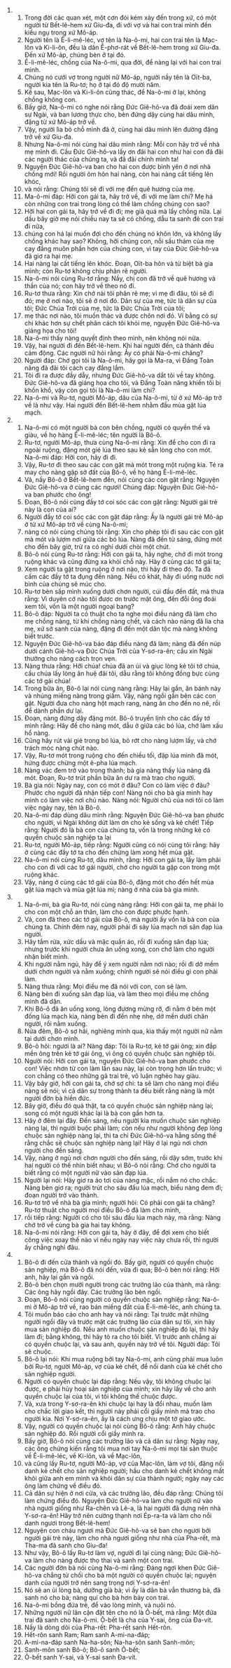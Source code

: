 <ol>
  <li>
    <ol>
      <li>Trong đời các quan xét, một cơn đói kém xảy đến trong xứ, có một người từ Bết-lê-hem xứ Giu-đa, đi với vợ và hai con trai mình đến kiều ngụ trong xứ Mô-áp.</li>
      <li>Người tên là Ê-li-mê-léc, vợ tên là Na-ô-mi, hai con trai tên là Mạc-lôn và Ki-li-ôn, đều là dân Ê-phơ-rát về Bết-lê-hem trong xứ Giu-đa. Ðến xứ Mô-áp, chúng bèn ở tại đó.</li>
      <li>Ê-li-mê-léc, chồng của Na-ô-mi, qua đời, để nàng lại với hai con trai mình.</li>
      <li>Chúng nó cưới vợ trong người nữ Mô-áp, người nầy tên là Oït-ba, người kia tên là Ru-tơ; họ ở tại đó độ mười năm.</li>
      <li>Kế sau, Mạc-lôn và Ki-li-ôn cũng thác, để Na-ô-mi ở lại, không chồng không con.</li>
      <li>Bấy giờ, Na-ô-mi có nghe nói rằng Ðức Giê-hô-va đã đoái xem dân sự Ngài, và ban lương thực cho, bèn đứng dậy cùng hai dâu mình, đặng từ xứ Mô-áp trở về.</li>
      <li>Vậy, người lìa bỏ chỗ mình đã ở, cùng hai dâu mình lên đường đặng trở về xứ Giu-đa.</li>
      <li>Nhưng Na-ô-mi nói cùng hai dâu mình rằng: Mỗi con hãy trở về nhà mẹ mình đi. Cầu Ðức Giê-hô-va lấy ơn đãi hai con như hai con đã đãi các người thác của chúng ta, và đã đãi chính mình ta!</li>
      <li>Nguyện Ðức Giê-hô-va ban cho hai con được bình yên ở nơi nhà chồng mới! Rồi người ôm hôn hai nàng, còn hai nàng cất tiếng lên khóc,</li>
      <li>và nói rằng: Chúng tôi sẽ đi với mẹ đến quê hương của mẹ.</li>
      <li>Ma-ô-mi đáp: Hỡi con gái ta, hãy trở về, đi với mẹ làm chi? Mẹ há còn những con trai trong lòng có thế làm chồng chúng con sao?</li>
      <li>Hỡi hai con gái ta, hãy trở về đi đi; mẹ già quá mà lấy chồng nữa. Lại dầu bây giờ mẹ nói chiều nay ta sẽ có chồng, dẫu ta sanh đẻ con trai đi nữa,</li>
      <li>chúng con há lại muốn đợi cho đến chúng nó khôn lớn, và không lấy chồng khác hay sao? Không, hỡi chúng con, nỗi sầu thảm của mẹ cay đắng muôn phần hơn của chúng con, vì tay của Ðức Giê-hô-va đã giơ ra hại mẹ.</li>
      <li>Hai nàng lại cất tiếng lên khóc. Ðoạn, Oït-ba hôn và từ biệt bà gia mình; còn Ru-tơ không chịu phân rẽ người.</li>
      <li>Na-ô-mi nói cùng Ru-tơ rằng: Nầy, chị con đã trở về quê hương và thần của nó; con hãy trở về theo nó đi.</li>
      <li>Ru-tơ thưa rằng: Xin chớ nài tôi phân rẽ mẹ; vì mẹ đi đâu, tôi sẽ đi đó; mẹ ở nơi nào, tôi sẽ ở nơi đó. Dân sự của mẹ, tức là dân sự của tôi; Ðức Chúa Trời của mẹ, tức là Ðức Chúa Trời của tôi;</li>
      <li>mẹ thác nơi nào, tôi muốn thác và được chôn nơi đó. Ví bằng có sự chi khác hơn sự chết phân cách tôi khỏi mẹ, nguyện Ðức Giê-hô-va giáng họa cho tôi!</li>
      <li>Na-ô-mi thấy nàng quyết định theo mình, nên không nói nữa.</li>
      <li>Vậy, hai người đi đến Bết-lê-hem. Khi hai người đến, cả thành đều cảm động. Các người nữ hỏi rằng: Ấy có phải Na-ô-mi chăng?</li>
      <li>Người đáp: Chớ gọi tôi là Na-ô-mi, hãy gọi là Ma-ra, vì Ðấng Toàn năng đã đãi tôi cách cay đắng lắm.</li>
      <li>Tôi đi ra được đầy dẫy, nhưng Ðức Giê-hô-va dắt tôi về tay không. Ðức Giê-hô-va đã giáng họa cho tôi, và Ðấng Toàn năng khiến tôi bị khốn khổ, vậy còn gọi tôi là Na-ô-mi làm chi?</li>
      <li>Na-ô-mi và Ru-tơ, người Mô-áp, dâu của Na-ô-mi, từ ở xứ Mô-áp trở về là như vậy. Hai người đến Bết-lê-hem nhằm đầu mùa gặt lúa mạch.</li>
    </ol>
  </li>
  <li>
    <ol>
      <li>Na-ô-mi có một người bà con bên chồng, người có quyền thế và giàu, về họ hàng Ê-li-mê-léc; tên người là Bô-ô.</li>
      <li>Ru-tơ, người Mô-áp, thưa cùng Na-ô-mi rằng: Xin để cho con đi ra ngoài ruộng, đặng mót gié lúa theo sau kẻ sẵn lòng cho con mót. Na-ô-mi đáp: Hỡi con, hãy đi đi.</li>
      <li>Vậy, Ru-tơ đi theo sau các con gặt mà mót trong một ruộng kia. Té ra may cho nàng gặp sở đất của Bô-ô, về họ hàng Ê-li-mê-léc.</li>
      <li>Vả, nầy Bô-ô ở Bết-lê-hem đến, nói cùng các con gặt rằng: Nguyện Ðức Giê-hô-va ở cùng các ngươi! Chúng đáp: Nguyện Ðức Giê-hô-va ban phước cho ông!</li>
      <li>Ðoạn, Bô-ô nói cùng đầy tớ coi sóc các con gặt rằng: Người gái trẻ này là con của ai?</li>
      <li>Người đầy tớ coi sóc các con gặt đáp rằng: Ấy là người gái trẻ Mô-áp ở từ xứ Mô-áp trở về cùng Na-ô-mi;</li>
      <li>nàng có nói cùng chúng tôi rằng: Xin cho phép tôi đi sau các con gặt mà mót và lượm nơi giữa các bó lúa. Nàng đã đến từ sáng, đứng mót cho đến bây giờ, trừ ra có nghỉ dưới chòi một chút.</li>
      <li>Bô-ô nói cùng Ru-tơ rằng: Hỡi con gái ta, hãy nghe, chớ đi mót trong ruộng khác và cũng đừng xa khỏi chỗ này. Hãy ở cùng các tớ gái ta;</li>
      <li>Xem người ta gặt trong ruộng ở nơi nào, thì hãy đi theo đó. Ta đã cấm các đầy tớ ta đụng đến nàng. Nếu có khát, hãy đi uống nước nơi bình của chúng sẽ múc cho.</li>
      <li>Ru-tơ bèn sấp mình xuống dưới chơn người, cúi đầu đến đất, mà thưa rằng: Vì duyên cớ nào tôi được ơn trước mặt ông, đến đỗi ông đoái xem tôi, vốn là một người ngoại bang?</li>
      <li>Bô-ô đáp: Người ta có thuật cho ta nghe mọi điều nàng đã làm cho mẹ chồng nàng, từ khi chồng nàng chết, và cách nào nàng đã lìa cha mẹ, xứ sở sanh của nàng, đặng đi đến một dân tộc mà nàng không biết trước.</li>
      <li>Nguyện Ðức Giê-hô-va báo đáp điều nàng đã làm; nàng đã đến núp dưới cánh Giê-hô-va Ðức Chúa Trời của Y-sơ-ra-ên; cầu xin Ngài thưởng cho nàng cách trọn vẹn.</li>
      <li>Nàng thưa rằng: Hỡi chúa! chúa đã an ủi và giục lòng kẻ tôi tớ chúa, cầu chúa lấy lòng ân huệ đãi tôi, dẫu rằng tôi không đồng bực cùng các tớ gái chúa!</li>
      <li>Trong bữa ăn, Bô-ô lại nói cùng nàng rằng: Hãy lại gần, ăn bánh này và nhúng miếng nàng trong giấm. Vậy, nàng ngồi gần bên các con gặt. Người đưa cho nàng hột mạch rang, nàng ăn cho đến no nê, rồi để dành phần dư lại.</li>
      <li>Ðoạn, nàng đứng dậy đặng mót. Bô-ô truyền lịnh cho các đầy tớ mình rằng: Hãy để cho nàng mót, dẫu ở giữa các bó lúa, chớ làm xấu hổ nàng.</li>
      <li>Cũng hãy rút vài gié trong bó lúa, bỏ rớt cho nàng lượm lấy, và chớ trách móc nàng chút nào.</li>
      <li>Vậy, Ru-tơ mót trong ruộng cho đến chiều tối, đập lúa mình đã mót, hứng được chừng một ê-pha lúa mạch.</li>
      <li>Nàng vác đem trở vào trong thành; bà gia nàng thấy lúa nàng đã mót. Ðoạn, Ru-tơ trút phần bữa ăn dư ra mà trao cho người.</li>
      <li>Bà gia nói: Ngày nay, con có mót ở đâu? Con có làm việc ở đâu? Phước cho người đã nhận tiếp con! Nàng nói cho bà gia mình hay mình có làm việc nơi chủ nào. Nàng nói: Người chủ của nơi tôi có làm việc ngày nay, tên là Bô-ô.</li>
      <li>Na-ô-mi đáp dùng dâu mình rằng: Nguyện Ðức Giê-hô-va ban phước cho người, vì Ngài không dứt làm ơn cho kẻ sống và kẻ chết! Tiếp rằng: Người đó là bà con của chúng ta, vốn là trong những kẻ có quyền chuộc sản nghiệp ta lại</li>
      <li>Ru-tơ, người Mô-áp, tiếp rằng: Người cũng có nói cùng tôi rằng: hãy ở cùng các đầy tớ ta cho đến chừng làm xong hết mùa gặt.</li>
      <li>Na-ô-mi nói cùng Ru-tơ, dâu mình, rằng: Hỡi con gái ta, lấy làm phải cho con đi với các tớ gái người, chớ cho người ta gặp con trong một ruộng khác.</li>
      <li>Vậy, nàng ở cùng các tớ gái của Bô-ô, đặng mót cho đến hết mùa gặt lúa mạch và mùa gặt lúa mì; nàng ở nhà của bà gia mình.</li>
    </ol>
  </li>
  <li>
    <ol>
      <li>Na-ô-mi, bà gia Ru-tơ, nói cùng nàng rằng: Hỡi con gái ta, mẹ phải lo cho con một chỗ an thân, làm cho con được phước hạnh.</li>
      <li>Vả, con đã theo các tớ gái của Bô-ô, mà người ấy vốn là bà con của chúng ta. Chính đêm nay, người phải đi sảy lúa mạch nơi sân đạp lúa người.</li>
      <li>Hãy tắm rửa, xức dầu và mặc quần áo, rồi đi xuống sân đạp lúa; nhưng trước khi người chưa ăn uống xong, con chớ làm cho người nhận biết mình.</li>
      <li>Khi người nằm ngủ, hãy để ý xem người nằm nơi nào; rồi đi dở mềm dưới chơn người và nằm xuống; chính người sẽ nói điều gì con phải làm.</li>
      <li>Nàng thưa rằng: Mọi điều mẹ đã nói với con, con sẽ làm.</li>
      <li>Nàng bèn đi xuống sân đạp lúa, và làm theo mọi điều mẹ chồng mình đã dặn.</li>
      <li>Khi Bô-ô đã ăn uống xong, lòng đương mừng rỡ, đi nằm ở bên một đống lúa mạch kia, nàng bèn đi đến nhẹ nhẹ, dở mền dưới chân người, rồi nằm xuống.</li>
      <li>Nửa đêm, Bô-ô sợ hãi, nghiêng mình qua, kìa thấy một người nữ nằm tại dưới chơn mình.</li>
      <li>Bô-ô hỏi: ngươi là ai? Nàng đáp: Tôi là Ru-tơ, kẻ tớ gái ông; xin đắp mền ông trên kẻ tớ gái ông, vì ông có quyền chuộc sản nghiệp tôi.</li>
      <li>Người nói: Hỡi con gái ta, nguyện Ðức Giê-hô-va ban phước cho con! Việc nhơn từ con làm lần sau này, lại còn trọng hơn lần trước; vì con chẳng có theo những gã trai trẻ, vô luận nghèo hay giàu.</li>
      <li>Vậy bây giờ, hỡi con gái ta, chớ sợ chi: ta sẽ làm cho nàng mọi điều nàng sẽ nói; vì cả dân sự trong thành ta đều biết rằng nàng là một người đờn bà hiền đức.</li>
      <li>Bây giờ, điều đó quả thật, ta có quyền chuộc sản nghiệp nàng lại; song có một người khác lại là bà con gần hơn ta.</li>
      <li>Hãy ở đêm lại đây. Ðến sáng, nếu người kia muốn chuộc sản nghiệp nàng lại, thì người buộc phải làm; còn nếu như người không đẹp lòng chuộc sản nghiệp nàng lại, thì ta chỉ Ðức Giê-hô-va hằng sống thề rằng chắc sẽ chuộc sản nghiệp nàng lại! Hãy ở lại ngủ nơi chơn người cho đến sáng.</li>
      <li>Vậy, nàng ở ngủ nơi chơn người cho đến sáng, rồi dậy sớm, trước khi hai người có thế nhìn biết nhau; vì Bô-ô nói rằng: Chớ cho người ta biết rằng có một người nữ vào sân đạp lúa.</li>
      <li>Người lại nói: Hãy giơ ra áo tơi của nàng mặc, rồi nắm nó cho chắc. Nàng bèn giơ ra; người trút cho sáu đấu lúa mạch, biểu nàng đem đi; đoạn người trở vào thành.</li>
      <li>Ru-tơ trở về nhà bà gia mình; người hỏi: Có phải con gái ta chăng? Ru-tơ thuật cho người mọi điều Bô-ô đã làm cho mình,</li>
      <li>rồi tiếp rằng: Người có cho tôi sáu đấu lúa mạch này, mà rằng: Nàng chớ trở về cùng bà gia hai tay không.</li>
      <li>Na-ô-mi nói rằng: Hỡi con gái ta, hãy ở đây, để đợi xem cho biết công việc xoay thế nào vì nếu ngày nay việc này chưa rồi, thì người ấy chẳng nghỉ đâu.</li>
    </ol>
  </li>
  <li>
    <ol>
      <li>Bô-ô đi đến cửa thành và ngồi đó. Bấy giờ, người có quyền chuộc sản nghiệp, mà Bô-ô đã nói đến, vừa đi qua; Bô-ô bèn nói rằng: Hỡi anh, hãy lại gần và ngồi.</li>
      <li>Bô-ô bèn chọn mười người trong các trưởng lão của thành, mà rằng: Các ông hãy ngồi đây. Các trưởng lão bèn ngồi.</li>
      <li>Ðoạn, Bô-ô nói cùng người có quyền chuộc sản nghiệp rằng: Na-ô-mi ở Mô-áp trở về, rao bán miếng đất của Ê-li-mê-léc, anh chúng ta.</li>
      <li>Tôi muốn báo cáo cho anh hay và nói rằng: Tại trước mặt những người ngồi đây và trước mặt các trưởng lão của dân sự tôi, xin hãy mua sản nghiệp đó. Nếu anh muốn chuộc sản nghiệp đó lại, thì hãy làm đi; bằng không, thì hãy tỏ ra cho tôi biết. Vì trước anh chẳng ai có quyền chuộc lại, và sau anh, quyền này trở về tôi. Người đáp: Tôi sẽ chuộc.</li>
      <li>Bô-ô lại nói: Khi mua ruộng bởi tay Na-ô-mi, anh cũng phải mua luôn bởi Ru-tơ, người Mô-áp, vợ của kẻ chết, để nối danh của kẻ chết cho sản nghiệp người.</li>
      <li>Người có quyền chuộc lại đáp rằng: Nếu vậy, tôi không chuộc lại được, e phải hủy hoại sản nghiệp của mình; xin hãy lấy về cho anh quyền chuộc lại của tôi, vì tôi không thế chuộc được.</li>
      <li>Vả, xưa trong Y-sơ-ra-ên khi chuộc lại hay là đổi nhau, muốn làm cho chắc lời giao kết, thì người này phải cổi giầy mình mà trao cho người kia. Nơi Y-sơ-ra-ên, ấy là cách ưng chịu một tờ giao ước.</li>
      <li>Vậy, người có quyền chuộc lại nói cùng Bô-ô rằng: Anh hãy chuộc sản nghiệp đó. Rồi người cổi giầy mình ra.</li>
      <li>Bấy giờ, Bô-ô nói cùng các trưởng lão và cả dân sự rằng: Ngày nay, các ông chứng kiến rằng tôi mua nơi tay Na-ô-mi mọi tài sản thuộc về Ê-li-mê-léc, về Ki-lôn, và về Mạc-lôn,</li>
      <li>và cũng lấy Ru-tơ, người Mô-áp, vợ của Mạc-lôn, làm vợ tôi, đặng nối danh kẻ chết cho sản nghiệp người; hầu cho danh kẻ chết không mất khỏi giữa anh em mình và khỏi dân sự của thành người; ngày nay các ông làm chứng về điều đó.</li>
      <li>Cả dân sự hiện ở nơi cửa, và các trưởng lão, đều đáp rằng: Chúng tôi làm chứng điều đó. Nguyện Ðức Giê-hô-va làm cho người nữ vào nhà ngươi giống như Ra-chên và Lê-a, là hai người đã dựng nên nhà Y-sơ-ra-ên! Hãy trở nên cường thạnh nơi Ép-ra-ta và làm cho nổi danh ngươi trong Bết-lê-hem!</li>
      <li>Nguyện con cháu ngươi mà Ðức Giê-hô-va sẽ ban cho ngươi bởi người gái trẻ này, làm cho nhà ngươi giống như nhà của Pha-rết, mà Tha-ma đã sanh cho Giu-đa!</li>
      <li>Như vậy, Bô-ô lấy Ru-tơ làm vợ, người đi lại cùng nàng; Ðức Giê-hô-va làm cho nàng được thọ thai và sanh một con trai.</li>
      <li>Các người đờn bà nói cùng Na-ô-mi rằng: Ðáng ngợi khen Ðức Giê-hô-va chẳng từ chối cho bà một người có quyền chuộc lại; nguyện danh của người trở nên sang trọng nơi Y-sơ-ra-ên!</li>
      <li>Nó sẽ an ủi lòng bà, dưỡng già bà; vì ấy là dân bà vẫn thương bà, đã sanh nó cho bà; nàng quí cho bà hơn bảy con trai.</li>
      <li>Na-ô-mi bồng đứa trẻ, để vào lòng mình, và nuôi nó.</li>
      <li>Những người nữ lân cận đặt tên cho nó là Ô-bết, mà rằng: Một đứa trai đã sanh cho Na-ô-mi. Ô-bết là cha của Y-sai, ông của Ða-vít.</li>
      <li>Nầy là dòng dõi của Pha-rết: Pha-rết sanh Hết-rôn.</li>
      <li>Hết-rôn sanh Ram; Ram sanh A-mi-na-đáp;</li>
      <li>A-mi-na-đáp sanh Na-ha-sôn; Na-ha-sôn sanh Sanh-môn;</li>
      <li>Sanh-môn sanh Bô-ô; Bô-ô sanh Ô-bết;</li>
      <li>Ô-bết sanh Y-sai, và Y-sai sanh Ða-vít.</li>
    </ol>
  </li>
</ol>